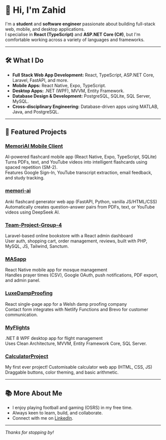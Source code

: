 # 👋 Hi, I'm Zahid

I'm a **student** and **software engineer** passionate about building full-stack web, mobile, and desktop applications.  
I specialise in **React (TypeScript)** and **ASP.NET Core (C#)**, but I'm comfortable working across a variety of languages and frameworks.

---

## 🛠️ What I Do

- **Full Stack Web App Development:** React, TypeScript, ASP.NET Core, Laravel, FastAPI, and more.
- **Mobile Apps:** React Native, Expo, TypeScript.
- **Desktop Apps:** .NET (WPF), MVVM, Entity Framework.
- **Database Design & Development:** PostgreSQL, SQLite, SQL Server, MySQL.
- **Cross-disciplinary Engineering:** Database-driven apps using MATLAB, Java, and PostgreSQL.

---

## 🌟 Featured Projects

### [MemoriAI Mobile Client](https://github.com/zahidf/memoriaimobileclient)
AI-powered flashcard mobile app (React Native, Expo, TypeScript, SQLite)  
Turns PDFs, text, and YouTube videos into intelligent flashcards using spaced repetition (SM-2).  
Features Google Sign-In, YouTube transcript extraction, email feedback, and study tracking.

### [memori-ai](https://memori-ai.com/)
Anki flashcard generator web app (FastAPI, Python, vanilla JS/HTML/CSS)  
Automatically creates question-answer pairs from PDFs, text, or YouTube videos using DeepSeek AI.

### [Team-Project-Group-4](https://github.com/zahidf/Team-Project-Group-4)
Laravel-based online bookstore with a React admin dashboard  
User auth, shopping cart, order management, reviews, built with PHP, MySQL, JS, Tailwind, Sanctum.

### [MASapp](https://github.com/zahidf/MASapp)
React Native mobile app for mosque management  
Handles prayer times (CSV), Google OAuth, push notifications, PDF export, and admin panel.

### [LuxeDampProofing](https://luxedampproofing.co.uk/)
React single-page app for a Welsh damp proofing company  
Contact form integrates with Netlify Functions and Brevo for customer communication.

### [MyFlights](https://github.com/zahidf/MyFlights)
.NET 8 WPF desktop app for flight management  
Uses Clean Architecture, MVVM, Entity Framework Core, SQL Server.

### [CalculatorProject](https://github.com/zahidf/CalculatorProject)
My first ever project!
Customisable calculator web app (HTML, CSS, JS)  
Draggable buttons, color theming, and basic arithmetic.

---

## 📚 More About Me

- I enjoy playing football and gaming (OSRS) in my free time.
- Always keen to learn, build, and collaborate.
- Connect with me on [LinkedIn](https://www.linkedin.com/in/zahid-f/).

---

_Thanks for stopping by!_
